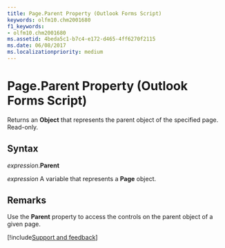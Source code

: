 ```yaml
---
title: Page.Parent Property (Outlook Forms Script)
keywords: olfm10.chm2001680
f1_keywords:
- olfm10.chm2001680
ms.assetid: 4beda5c1-b7c4-e172-d465-4ff6270f2115
ms.date: 06/08/2017
ms.localizationpriority: medium
---
```



# Page.Parent Property (Outlook Forms Script)

Returns an **Object** that represents the parent object of the specified page. Read-only.


## Syntax

_expression_.**Parent**

_expression_ A variable that represents a **Page** object.


## Remarks

Use the **Parent** property to access the controls on the parent object of a given page.

[!include[Support and feedback](~/includes/feedback-boilerplate.md)]